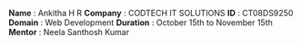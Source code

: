 **Name** : Ankitha H R
**Company** : CODTECH IT SOLUTIONS
**ID** : CT08DS9250
**Domain** : Web Development
**Duration** : October 15th to November 15th
**Mentor** : Neela Santhosh Kumar
